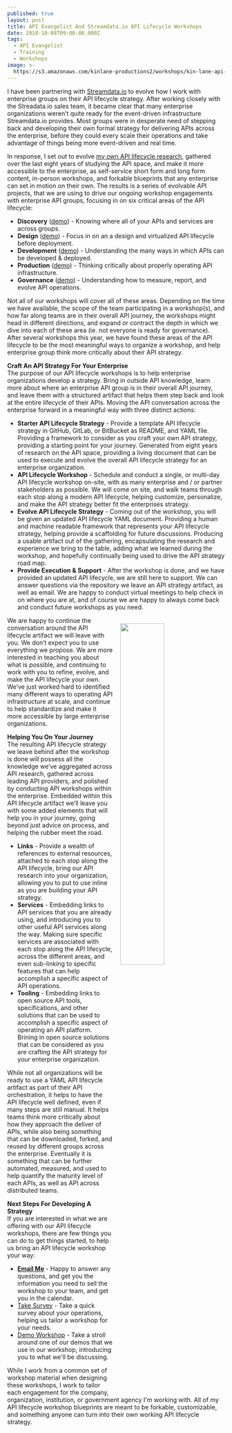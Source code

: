 ```yaml
---
published: true
layout: post
title: API Evangelist And Streamdata.io API Lifecycle Workshops
date: 2018-10-08T09:00:00.000Z
tags:
  - API Evangelist
  - Training
  - Workshops
image: >-
  https://s3.amazonaws.com/kinlane-productions2/workshops/kin-lane-api-days-spain.jpg
---
```

<p><a href="http://locations.api.lifecycle.workshop.apievangelist.com/"></a></p>I have been partnering with <a href="http://streamdata.io">Streamdata.io</a> to evolve how I work with enterprise groups on their API lifecycle strategy. After working closely with the Streadata.io sales team, it became clear that many enterprise organizations weren’t quite ready for the event-driven infrastructure Streamdata.io provides. Most groups were in desperate need of stepping back and developing their own formal strategy for delivering APIs across the enterprise, before they could every scale their operations and take advantage of things being more event-driven and real time.

In response, I set out to evolve [my own API lifecycle research](http://apievangelist.com/), gathered over the last eight years of studying the API space, and make it more accessible to the enterprise, as self-service short form and long form content, in-person workshops, and forkable blueprints that any enterprise can set in motion on their own. The results is a series of evolvable API projects, that we are using to drive our ongoing workshop engagements with enterprise API groups, focusing in on six critical areas of the API lifecycle:

- **Discovery** (<a href="http://locations.api.lifecycle.workshop.apievangelist.com/outline-items/#Discovery">demo</a>) - Knowing where all of your APIs and services are across groups.
- **Design** (<a href="http://locations.api.lifecycle.workshop.apievangelist.com/outline-items/#Design">demo</a>) - Focus in on an a design and virtualized API lifecycle before deployment.
- **Development** (<a href="http://locations.api.lifecycle.workshop.apievangelist.com/outline-items/#Development">demo</a>) - Understanding the many ways in which APIs can be developed & deployed.
- **Production** (<a href="http://locations.api.lifecycle.workshop.apievangelist.com/outline-items/#Production">demo</a>) - Thinking critically about properly operating API infrastructure.
- **Governance** (<a href="http://locations.api.lifecycle.workshop.apievangelist.com/outline-items/#Governance">demo</a>) - Understanding how to measure, report, and evolve API operations.

Not all of our workshops will cover all of these areas. Depending on the time we have available, the scope of the team participating in a workshop(s), and how far along teams are in their overall API journey, the workshops might head in different directions, and expand or contract the depth in which we dive into each of these area (ie. not everyone is ready for governance). After several workshops this year, we have found these areas of the API lifecycle to be the most meaningful ways to organize a workshop, and help enterprise group think more critically about their API strategy.

**Craft An API Strategy For Your Enterprise**<br />
The purpose of our API lifecycle workshops is to help enterprise organizations develop a strategy. Bring in outside API knowledge, learn more about where an enterprise API group is in their overall API journey, and leave them with a structured artifact that helps them step back and look at the entire lifecycle of their APIs. Moving the API conversation across the enterprise forward in a meaningful way with three distinct actions:

- **Starter API Lifecycle Strategy** - Provide a template API lifecycle strategy in GitHub, GitLab, or BitBucket as README, and YAML file. Providing a framework to consider as you craft your own API strategy, providing a starting point for your journey. Generated from eight years of research on the API space, providing a living document that can be used to execute and evolve the overall API lifecycle strategy for an enterprise organization.
- **API Lifecycle Workshop** - Schedule and conduct a single, or multi-day API lifecycle workshop on-site, with as many enterprise and / or partner stakeholders as possible. We will come on site, and walk teams through each stop along a modern API lifecycle, helping customize, personalize, and make the API strategy better fit the enterprises strategy.
- **Evolve API Lifecycle Strategy** - Coming out of the workshop, you will be given an updated API lifecycle YAML document. Providing a human and machine readable framework that represents your API lifecycle strategy, helping provide a scaffolding for future discussions. Producing a usable artifact out of the gathering, encapsulating the research and experience we bring to the table, adding what we learned during the workshop, and hopefully continually being used to drive the API strategy road map.
- **Provide Execution & Support** - After the workshop is done, and we have provided an updated API lifecycle, we are still here to support. We can answer questions via the repository we leave an API strategy artifact, as well as email. We are happy to conduct virtual meetings to help check in on where you are at, and of course we are happy to always come back and conduct future workshops as you need.
<p><a href="http://locations.api.lifecycle.workshop.apievangelist.com/"><img src="https://s3.amazonaws.com/kinlane-productions2/workshops/43043431_10156747264069813_2487933138479611904_n.jpg" width="45%" align="right" style="padding: 15px;" /></a></p>
We are happy to continue the conversation around the API lifecycle artifact we will leave with you. We don’t expect you to use everything we propose. We are more interested in teaching you about what is possible, and continuing to work with you to refine, evolve, and make the API lifecycle your own. We’ve just worked hard to identified many different ways to operating API infrastructure at scale, and continue to help standardize and make it more accessible by large enterprise organizations.

**Helping You On Your Journey**<br />
The resulting API lifecycle strategy we leave behind after the workshop is done will possess all the knowledge we’ve aggregated across API research, gathered across leading API providers, and polished by conducting API workshops within the enterprise. Embedded within this API lifecycle artifact we’ll leave you with some added elements that will help you in your journey, going beyond just advice on process, and helping the rubber meet the road.

- **Links** - Provide a wealth of references to external resources, attached to each stop along the API lifecycle, bring our API research into your organization, allowing you to put to use inline as you are building your API strategy.
- **Services** - Embedding links to API services that you are already using, and introducing you to other useful API services along the way. Making sure specific services are associated with each stop along the API lifecycle, across the different areas, and even sub-linking to specific features that can help accomplish a specific aspect of API operations.
- **Tooling** - Embedding links to open source API tools, specifications, and other solutions that can be used to accomplish a specific aspect of operating an API platform. Brining in open source solutions that can be considered as you are crafting the API strategy for your enterprise organization.

While not all organizations will be ready to use a YAML API lifecycle artifact as part of their API orchestration, it helps to have the API lifecycle well defined, even if many steps are still manual. It helps teams think more critically about how they approach the deliver of APIs, while also being something that can be downloaded, forked, and reused by different groups across the enterprise. Eventually it is something that can be further automated, measured, and used to help quantify the maturity level of each APIs, as well as API across distributed teams.

**Next Steps For Developing A Strategy**<br />
If you are interested in what we are offering with our API lifecycle workshops, there are few things you can do to get things started, to help us bring an API lifecycle workshop your way:

- <a href="mailto:info@apievangelist.com"><strong>Email Me</strong></a> - Happy to answer any questions, and get you the information you need to sell the workshop to your team, and get you in the calendar.
- <a href="https://docs.google.com/forms/d/e/1FAIpQLSfhb9ToanbWHESr4e2_lP3TTvUIifL3YYP6mNy7yUGqS-3kpA/viewform?usp=sf_link">Take Survey</a> - Take a quick survey about your operations, helping us tailor a workshop for your needs.
- <a href="http://locations.api.lifecycle.workshop.apievangelist.com/">Demo Workshop</a> - Take a stroll around one of our demos that we use in our workshop, introducing you to what we'll be discussing.

While I work from a common set of workshop material when designing these workshops, I work to tailor each engagement for the company, organization, institution, or government agency I'm working with. All of my API lifecycle workshop blueprints are meant to be forkable, customizable, and something anyone can turn into their own working API lifecycle strategy.
